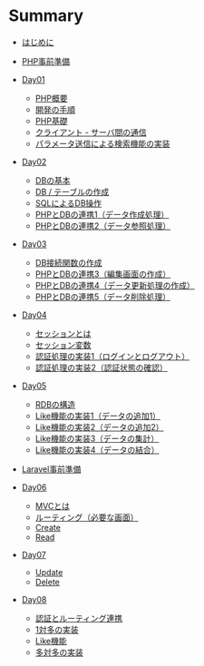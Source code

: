 # Summary

- [はじめに](./readme.md)

- [PHP事前準備](./php/php_setup/README.md)

- [Day01](./php/php01/README.md)

  - [PHP概要](./php/php01/about-php.md)
  - [開発の手順](./php/php01/get-started.md)
  - [PHP基礎](./php/php01/php-start.md)
  - [クライアント - サーバ間の通信](./php/php01/get-post.md)
  - [パラメータ送信による検索機能の実装](./php/php01/data-select.md)
  <!-- - [課題](./php/php01/work.md) -->

- [Day02](./php/php02/README.md)

  - [DBの基本](./php/php02/about-db.md)
  - [DB / テーブルの作成](./php/php02/start-db.md)
  - [SQLによるDB操作](./php/php02/db-sql.md)
  - [PHPとDBの連携1（データ作成処理）](./php/php02/sql-create.md)
  - [PHPとDBの連携2（データ参照処理）](./php/php02/sql-read.md)
  <!-- - [課題と提出時の注意点](./php/php02/work.md) -->

- [Day03](./php/php03/README.md)

  - [DB接続関数の作成](./php/php03/function-db-connect.md)
  - [PHPとDBの連携3（編集画面の作成）](./php/php03/sql-edit.md)
  - [PHPとDBの連携4（データ更新処理の作成）](./php/php03/sql-update.md)
  - [PHPとDBの連携5（データ削除処理）](./php/php03/sql-delete.md)
  <!-- - [課題](./php/php03/work.md) -->

- [Day04](./php/php04/README.md)

  - [セッションとは](./php/php04/about-session.md)
  - [セッション変数](./php/php04/session-variables.md)
  - [認証処理の実装1（ログインとログアウト）](./php/php04/auth-01.md)
  - [認証処理の実装2（認証状態の確認）](./php/php04/auth-02.md)
  <!-- - [課題](./php/php04/work.md) -->

- [Day05](./php/php05/README.md)

  - [RDBの構造](./php/php05/about-rdb.md)
  - [Like機能の実装1（データの追加1）](./php/php05/like-add.md)
  - [Like機能の実装2（データの追加2）](./php/php05/like-delete.md)
  - [Like機能の実装3（データの集計）](./php/php05/like-groupby.md)
  - [Like機能の実装4（データの結合）](./php/php05/like-join.md)
  <!-- - [課題](./php/php05/work.md) -->

- [Laravel事前準備](./laravel/laravel_setup/README.md)

- [Day06](./laravel/laravel01/readme.md)
  - [MVCとは]()
  - [ルーティング（必要な画面）]()
  - [Create]()
  - [Read]()

- [Day07](./laravel/laravel02/readme.md)
  - [Update]()
  - [Delete]()

- [Day08](./laravel/laravel03/readme.md)
  - [認証とルーティング連携]()
  - [1対多の実装]()
  - [Like機能]()
  - [多対多の実装]()


